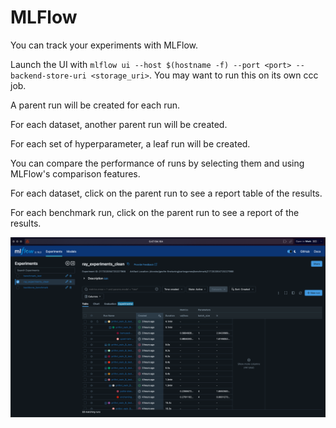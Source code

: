 # MLFlow

You can track your experiments with MLFlow.

Launch the UI with `mlflow ui --host $(hostname -f) --port <port> --backend-store-uri <storage_uri>`. You may want to run this on its own ccc job.

A parent run will be created for each run.

For each dataset, another parent run will be created.

For each set of hyperparameter, a leaf run will be created.

You can compare the performance of runs by selecting them and using MLFlow's comparison features.

For each dataset, click on the parent run to see a report table of the results.

For each benchmark run, click on the parent run to see a report of the results.

![mlflow demo](images/mlflow.png)